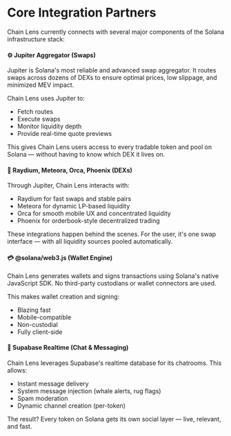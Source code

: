 # Core Integration Partners

Chain Lens currently connects with several major components of the Solana infrastructure stack:

#### ⚙️ Jupiter Aggregator (Swaps)
Jupiter is Solana's most reliable and advanced swap aggregator. It routes swaps across dozens of DEXs to ensure optimal prices, low slippage, and minimized MEV impact.

Chain Lens uses Jupiter to:
- Fetch routes
- Execute swaps
- Monitor liquidity depth
- Provide real-time quote previews

This gives Chain Lens users access to every tradable token and pool on Solana — without having to know which DEX it lives on.

#### 🔄 Raydium, Meteora, Orca, Phoenix (DEXs)
Through Jupiter, Chain Lens interacts with:
- Raydium for fast swaps and stable pairs
- Meteora for dynamic LP-based liquidity
- Orca for smooth mobile UX and concentrated liquidity
- Phoenix for orderbook-style decentralized trading

These integrations happen behind the scenes. For the user, it's one swap interface — with all liquidity sources pooled automatically.

#### 💳 @solana/web3.js (Wallet Engine)
Chain Lens generates wallets and signs transactions using Solana's native JavaScript SDK. No third-party custodians or wallet connectors are used.

This makes wallet creation and signing:
- Blazing fast
- Mobile-compatible
- Non-custodial
- Fully client-side

#### 💬 Supabase Realtime (Chat & Messaging)
Chain Lens leverages Supabase's realtime database for its chatrooms. This allows:
- Instant message delivery
- System message injection (whale alerts, rug flags)
- Spam moderation
- Dynamic channel creation (per-token)

The result? Every token on Solana gets its own social layer — live, relevant, and fast.
